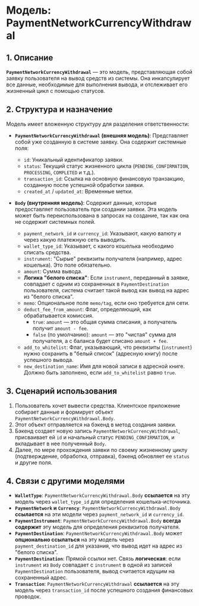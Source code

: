 # Модель: PaymentNetworkCurrencyWithdrawal

## 1. Описание

**`PaymentNetworkCurrencyWithdrawal`** — это модель, представляющая собой заявку пользователя на вывод средств из системы. Она инкапсулирует все данные, необходимые для выполнения вывода, и отслеживает его жизненный цикл с помощью статусов.

## 2. Структура и назначение

Модель имеет вложенную структуру для разделения ответственности:

- **`PaymentNetworkCurrencyWithdrawal` (внешняя модель)**: Представляет собой уже созданную в системе заявку. Она содержит системные поля:
  - `id`: Уникальный идентификатор заявки.
  - `status`: Текущий статус жизненного цикла (`PENDING_CONFIRMATION`, `PROCESSING`, `COMPLETED` и т.д.).
  - `transaction_id`: Ссылка на основную финансовую транзакцию, созданную после успешной обработки заявки.
  - `created_at` / `updated_at`: Временные метки.

- **`Body` (внутренняя модель)**: Содержит данные, которые предоставляет пользователь при создании заявки. Эта модель может быть переиспользована в запросах на создание, так как она не содержит системных полей.
  - `payment_network_id` и `currency_id`: Указывают, какую валюту и через какую платежную сеть выводить.
  - `wallet_type_id`: Указывает, с какого кошелька необходимо списать средства.
  - `instrument`: "Сырые" реквизиты получателя (например, адрес кошелька). Это поле обязательно.
  - `amount`: Сумма вывода.
  - **Логика "белого списка"**: Если `instrument`, переданный в заявке, совпадает с одним из сохраненных в `PaymentDestination` пользователя, система считает такой вывод как вывод на адрес из "белого списка".
  - `memo`: Опциональное поле `memo/tag`, если оно требуется для сети.
  - `deduct_fee_from_amount`: Флаг, определяющий, как обрабатывается комиссия.
    - `true`: `amount` — это общая сумма списания, а получатель получит `amount - fee`.
    - `false` (по умолчанию): `amount` — это "чистая" сумма для получателя, а с баланса будет списано `amount + fee`.
  - `add_to_whitelist`: Флаг, указывающий, что реквизиты (`instrument`) нужно сохранить в "белый список" (адресную книгу) после успешного вывода.
  - `new_destination_name`: Имя для новой записи в адресной книге. Должно быть заполнено, если `add_to_whitelist` равно `true`.

## 3. Сценарий использования

1.  Пользователь хочет вывести средства. Клиентское приложение собирает данные и формирует объект `PaymentNetworkCurrencyWithdrawal.Body`.
2.  Этот объект отправляется на бэкенд в метод создания заявки.
3.  Бэкенд создает новую запись `PaymentNetworkCurrencyWithdrawal`, присваивает ей `id` и начальный статус `PENDING_CONFIRMATION`, и вкладывает в нее полученный `Body`.
4.  Далее, по мере прохождения заявки по своему жизненному циклу (подтверждение, обработка, отправка), бэкенд обновляет ее `status` и другие поля.

## 4. Связи с другими моделями

- **`WalletType`**: `PaymentNetworkCurrencyWithdrawal.Body` **ссылается** на эту модель через `wallet_type_id` для определения кошелька-источника.
- **`PaymentNetwork` и `Currency`**: `PaymentNetworkCurrencyWithdrawal.Body` **ссылается** на эти модели через `payment_network_id` и `currency_id`.
- **`PaymentInstrument`**: `PaymentNetworkCurrencyWithdrawal.Body` **всегда содержит** эту модель для определения реквизитов получателя.
- **`PaymentDestination`**: `PaymentNetworkCurrencyWithdrawal.Body` может **опционально ссылаться** на эту модель через `payment_destination_id` для указания, что вывод идет на адрес из "белого списка".
- **`PaymentDestination`**: Прямой ссылки нет. Связь **логическая**: если `instrument` из `Body` совпадает с `instrument` в одной из записей `PaymentDestination` пользователя, вывод считается идущим на сохраненный адрес.
- **`Transaction`**: `PaymentNetworkCurrencyWithdrawal` **ссылается** на эту модель через `transaction_id` после успешного создания финансовых проводок.